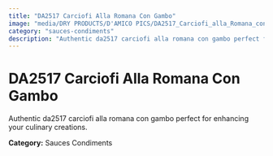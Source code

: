 ```yaml
---
title: "DA2517 Carciofi Alla Romana Con Gambo"
image: "media/DRY PRODUCTS/D'AMICO PICS/DA2517_Carciofi_alla_Romana_con_Gambo.png"
category: "sauces-condiments"
description: "Authentic da2517 carciofi alla romana con gambo perfect for enhancing your culinary creations."
---
```


# DA2517 Carciofi Alla Romana Con Gambo

Authentic da2517 carciofi alla romana con gambo perfect for enhancing your culinary creations.

**Category:** Sauces Condiments
